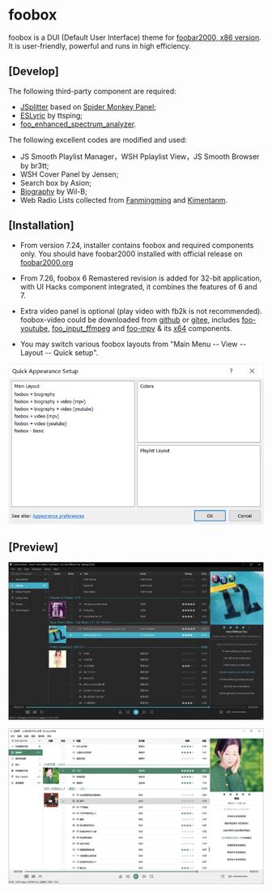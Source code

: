 # foobox
foobox is a DUI (Default User Interface) theme for [foobar2000, x86 version](https://www.foobar2000.org). It is user-friendly, powerful and runs in high efficiency.
## [Develop]
The following third-party component are required:   
* [JSplitter](https://foobar2000.ru/forum/viewtopic.php?t=6378) based on [Spider Monkey Panel](https://github.com/TheQwertiest/foo_spider_monkey_panel);  
* [ESLyric](https://github.com/ESLyric/release) by ttsping;  
* [foo_enhanced_spectrum_analyzer](https://hydrogenaud.io/index.php/topic,116014.0.html).  

The following excellent codes are modified and used:  
* JS Smooth Playlist Manager，WSH Pplaylist View，JS Smooth Browser by br3tt;  
* WSH Cover Panel by Jensen;  
* Search box by Asion;  
* [Biography](https://github.com/Wil-B/Biography) by Wil-B;  
* Web Radio Lists collected from [Fanmingming](https://github.com/fanmingming) and [Kimentanm](https://github.com/Kimentanm).  
## [Installation]   
* From version 7.24, installer contains foobox and required components only. You should have foobar2000 installed with official release on [foobar2000.org](https://www.foobar2000.org)  
* From 7.26, foobox 6 Remastered revision is added for 32-bit application, with UI Hacks component integrated, it combines the features of 6 and 7.   
* Extra video panel is optional (play video with fb2k is not recommended). foobox-video could be downloaded from [github](https://github.com/dream7180/foobox-en/releases/tag/video76) or [gitee](https://gitee.com/dream7180/foobox-en/releases/tag/video76), includes [foo-youtube](https://fy.3dyd.com/download/), [foo_input_ffmpeg](https://www.foobar2000.org/components/view/foo_input_ffmpeg) and [foo-mpv](https://github.com/sammoth/foo_mpv) & its [x64](https://github.com/intrigit/foo_mpv) components.     

* You may switch various foobox layouts from "Main Menu -- View -- Layout -- Quick setup".

<span style="display:block;text-align:left">![](info/dui.png)</span>

## [Preview]

![alt text](info/screenshot-dark.jpg "foobox - DUI foobar2000 media player")

![alt text](info/screenshot-light.jpg "foobox - DUI foobar2000 media player")
